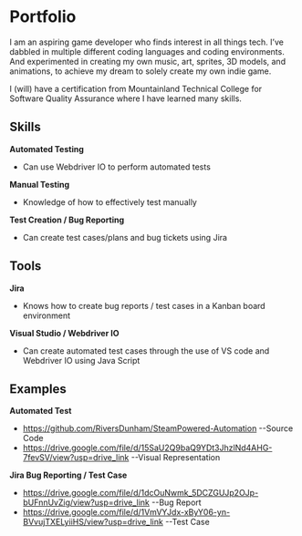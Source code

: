 # Portfolio
I am an aspiring game developer who finds interest in all things tech. I’ve dabbled in multiple different coding languages and coding environments. And experimented in creating my own music, art, sprites, 3D models, and animations, to achieve my dream to solely create my own indie game.

I (will) have a certification from Mountainland Technical College for Software Quality Assurance where I have learned many skills.

## Skills
__Automated Testing__
  * Can use Webdriver IO to perform automated tests

__Manual Testing__
  * Knowledge of how to effectively test manually

__Test Creation / Bug Reporting__
  * Can create test cases/plans and bug tickets using Jira

## Tools
__Jira__
  * Knows how to create bug reports / test cases in a Kanban board environment

__Visual Studio / Webdriver IO__
  * Can create automated test cases through the use of VS code and Webdriver IO using Java Script

## Examples
__Automated Test__
  * https://github.com/RiversDunham/SteamPowered-Automation --Source Code
  * https://drive.google.com/file/d/15SaU2Q9baQ9YDt3JhzlNd4AHG-7fevSV/view?usp=drive_link --Visual Representation

__Jira Bug Reporting / Test Case__
  * https://drive.google.com/file/d/1dcOuNwmk_5DCZGUJp2OJp-bUFnnUvZig/view?usp=drive_link --Bug Report
  * https://drive.google.com/file/d/1VmVYJdx-xByY06-yn-BVvujTXELyiiHS/view?usp=drive_link --Test Case



